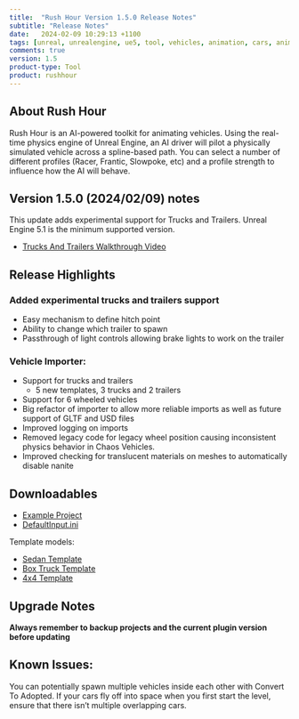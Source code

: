 ```yaml
---
title:  "Rush Hour Version 1.5.0 Release Notes"
subtitle: "Release Notes"
date:   2024-02-09 10:29:13 +1100
tags: [unreal, unrealengine, ue5, tool, vehicles, animation, cars, animation, rushhour, releasenotes]
comments: true
version: 1.5
product-type: Tool
product: rushhour
---
```


## About Rush Hour

Rush Hour is an AI-powered toolkit for animating vehicles. Using the real-time physics engine of Unreal Engine, an AI driver will pilot a physically simulated vehicle across a spline-based path. You can select a number of different profiles (Racer, Frantic, Slowpoke, etc) and a profile strength to influence how the AI will behave.

## Version 1.5.0 (2024/02/09) notes

This update adds experimental support for Trucks and Trailers. Unreal Engine 5.1 is the minimum supported version.

- [Trucks And Trailers Walkthrough Video](https://www.youtube.com/watch?v=cKyNdTYD0E4)

## Release Highlights

### Added experimental trucks and trailers support

- Easy mechanism to define hitch point
- Ability to change which trailer to spawn
- Passthrough of light controls allowing brake lights to work on the trailer

### Vehicle Importer:

- Support for trucks and trailers
    - 5 new templates, 3 trucks and 2 trailers
- Support for 6 wheeled vehicles
- Big refactor of importer to allow more reliable imports as well as future support of GLTF and USD files
- Improved logging on imports
- Removed legacy code for legacy wheel position causing inconsistent physics behavior in Chaos Vehicles.
- Improved checking for translucent materials on meshes to automatically disable nanite

## Downloadables

- [Example Project](https://rushhourresources.s3.amazonaws.com/v1.4.0/RH_Chaos_Demo_1.4.zip)
- [DefaultInput.ini](https://rushhourresources.s3.amazonaws.com/v1.4.0/DefaultInput.ini)

Template models:
- [Sedan Template](https://rushhourresources.s3.amazonaws.com/v1.4.0/SedanTemplate.blend)
- [Box Truck Template](https://rushhourresources.s3.amazonaws.com/v1.4.0/BoxTruckTemplate.blend)
- [4x4 Template](https://rushhourresources.s3.amazonaws.com/v1.4.0/4x4Template.blend)

## Upgrade Notes

**Always remember to backup projects and the current plugin version before updating**

## Known Issues:

You can potentially spawn multiple vehicles inside each other with Convert To Adopted. If your cars fly off into space when you first start the level, ensure that there isn’t multiple overlapping cars.


